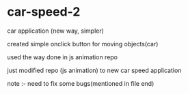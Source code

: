 # car-speed-2

car application (new way, simpler)

created simple onclick button for moving objects(car)

used the way done in js animation repo

just modified repo (js animation) to new car speed application

 note :- need to fix some bugs(mentioned in file end)
